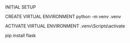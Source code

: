 INITIAL SETUP

CREATE VIRTUAL ENVIRONMENT
    python -m venv .venv   

ACTIVATE VIRTUAL ENVIRONMENT
    .venv\Scripts\activate

pip install flask